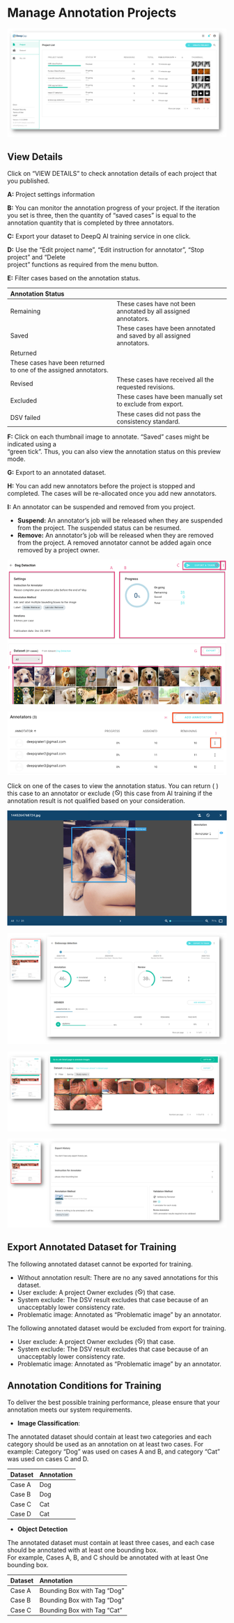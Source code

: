 # Manage Annotation Projects

![](../.gitbook/assets/image%20%2888%29.png)

## View Details

Click on “VIEW DETAILS” to check annotation details of each project that you published. 

**A:** Project settings information 

**B:** You can monitor the annotation progress of your project. If the iteration you set is three, then the quantity of “saved cases” is equal to the annotation quantity that is completed by three annotators. 

**C:** Export your dataset to DeepQ AI training service in one click. 

**D:** Use the “Edit project name”, “Edit instruction for annotator”, “Stop project” and “Delete  
project” functions as required from the menu button. 

**E:** Filter cases based on the annotation status.

| Annotation Status |  |
| :--- | :--- |
| Remaining     | These cases have not been annotated by all assigned annotators.  |
| Saved  | These cases have been annotated and saved by all assigned annotators.  |
| Returned | 
These cases have been returned to one of the assigned annotators. |
| Revised | These cases have received all the requested revisions.  |
| Excluded | These cases have been manually set to exclude from export.  |
| DSV failed | These cases did not pass the consistency standard. |

**F:** Click on each thumbnail image to annotate. “Saved” cases might be indicated using a  
“green tick”. Thus, you can also view the annotation status on this preview mode. 

**G:** Export to an annotated dataset. 

**H:** You can add new annotators before the project is stopped and completed. The cases will be re-allocated once you add new annotators. 

**I:** An annotator can be suspended and removed from you project.

* **Suspend:** An annotator’s job will be released when they are suspended from the project. The suspended status can be resumed. 
* **Remove:** An annotator’s job will be released when they are removed from the project. A removed annotator cannot be added again once removed by a project owner.

![](../.gitbook/assets/picture8.png)

![](../.gitbook/assets/picture2.png)

Click on one of the cases to view the annotation status. You can return \( \) this case to an annotator or exclude \(![](../.gitbook/assets/image%20%2814%29.png)\) this case from AI training if the annotation result is not qualified based on your consideration.

![](../.gitbook/assets/picture1%20%2810%29.png)



![](../.gitbook/assets/image%20%28121%29.png)

![](../.gitbook/assets/image%20%28102%29.png)



![](../.gitbook/assets/image%20%2852%29.png)

## Export Annotated Dataset for Training

The following annotated dataset cannot be exported for training.

* Without annotation result: There are no any saved annotations for this dataset. 
* User exclude: A project Owner excludes \(![](../.gitbook/assets/image%20%2814%29.png)\) that case. 
* System exclude: The DSV result excludes that case because of an unacceptably lower consistency rate. 
* Problematic image: Annotated as “Problematic image” by an annotator. 

The following annotated dataset would be excluded from export for training. 

* User exclude: A project Owner excludes \(![](../.gitbook/assets/image%20%2814%29.png)\) that case. 
* System exclude: The DSV result excludes that case because of an unacceptably lower consistency rate. 
* Problematic image: Annotated as “Problematic image” by an annotator.

## Annotation Conditions for Training

To deliver the best possible training performance, please ensure that your annotation meets our system requirements.

*   **Image Classification**:

The annotated dataset should contain at least two categories and each category should be used as an annotation on at least two cases. For example: Category “Dog” was used on cases A and B, and category “Cat” was used on cases C and D.

| Dataset | Annotation |
| :--- | :--- |
| Case A | Dog |
| Case B | Dog |
| Case C | Cat |
| Case D | Cat |

*  **Object Detection**

The annotated dataset must contain at least three cases, and each case should be annotated with at least one bounding box.  
For example, Cases A, B, and C should be annotated with at least One bounding box.

| Dataset | Annotation |
| :--- | :--- |
| Case A | Bounding Box with Tag “Dog” |
| Case B | Bounding Box with Tag “Dog” |
| Case C | Bounding Box with Tag “Cat” |

